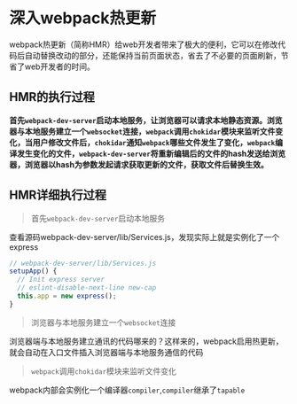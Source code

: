 # 深入webpack热更新

webpack热更新（简称HMR）给web开发者带来了极大的便利，它可以在修改代码后自动替换改动的部分，还能保持当前页面状态，省去了不必要的页面刷新，节省了web开发者的时间。

## HMR的执行过程

**首先```webpack-dev-server```启动本地服务，让浏览器可以请求本地静态资源。浏览器与本地服务建立一个```websocket```连接，```webpack```调用```chokidar```模块来监听文件变化，当用户修改文件后，```chokidar```通知```webpack```哪些文件发生了变化，```webpack```编译发生变化的文件，```webpack-dev-server```将重新编辑后的文件的hash发送给浏览器，浏览器以hash为参数发起请求获取更新的文件，获取文件后替换生效。**

## HMR详细执行过程

> 首先```webpack-dev-server```启动本地服务

查看源码webpack-dev-server/lib/Services.js，发现实际上就是实例化了一个express

```js
// webpack-dev-server/lib/Services.js
setupApp() {
  // Init express server
  // eslint-disable-next-line new-cap
  this.app = new express();
}
```
> 浏览器与本地服务建立一个```websocket```连接

浏览器端与本地服务建立通讯的代码哪来的？这样来的，webpack启用热更新，就会自动在入口文件插入浏览器端与本地服务通信的代码

> ```webpack```调用```chokidar```模块来监听文件变化

webpack内部会实例化一个编译器```compiler```,```compiler```继承了```tapable```



